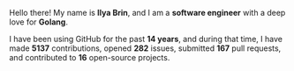 Hello there! My name is **Ilya Brin**, and I am a **software engineer** with a deep love for **Golang**.

I have been using GitHub for the past **14 years**, and during that time, I have made **5137** contributions, opened **282** issues, submitted **167** pull requests, and contributed to **16** open-source projects.
